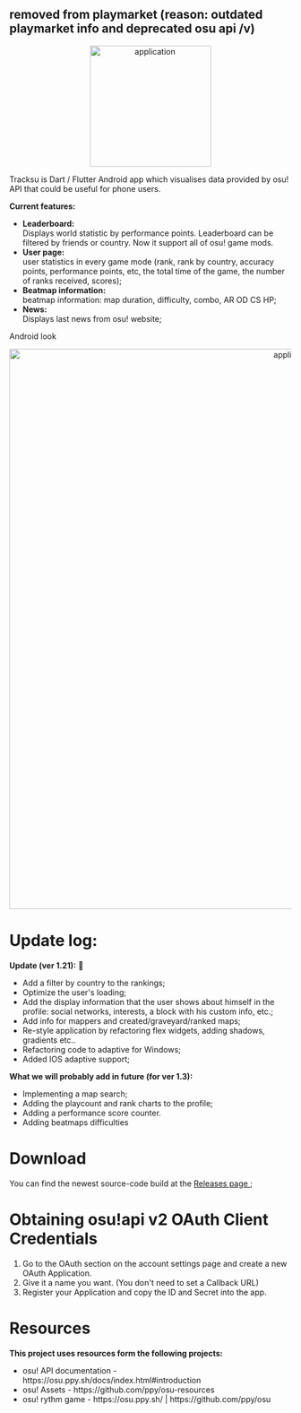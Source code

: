 ## removed from playmarket (reason: outdated playmarket info and deprecated osu api /v)


<p align="center">
  <img src="https://i.imgur.com/2qgZ0aL.png" alt="application" width="216" />
</p>
<p align="left">
Tracksu is Dart / Flutter Android app which visualises data provided by osu! API
that could be useful for phone users.

<b> Current features:</b></br>
<ul>

  <li><b>Leaderboard: </b></br>
  Displays world statistic by performance points. 
  Leaderboard can be filtered by friends or country. 
  Now it support all of osu! game mods.
<li><b>User page: </b></br>
user statistics in every game mode (rank, rank by country,
accuracy points, performance points, etc, the total time of the game, the number of ranks received, scores);
<li><b>Beatmap information: </b></br>
beatmap information: map duration, difficulty, combo, AR OD CS HP;
<li><b>News: </b></br>
Displays last news from osu! website;
</ul>
</p>      
Android look
<p align="center">
  <img src="https://i.imgur.com/sAJppQf.png" alt="application" width="1000" />
</p>

# Update log:
<p>
<b>Update (ver 1.21):</b> 🧚
<ul>
<li>Add a filter by country to the rankings;
<li>Optimize the user's loading;
<li>Add the display information that the user shows about himself in the profile: social networks, interests, a block with his custom info, etc.;
<li>Add info for mappers and created/graveyard/ranked maps;
<li>Re-style application by refactoring flex widgets, adding shadows, gradients etc..
<li>Refactoring code to adaptive for Windows;
<li>Added IOS adaptive support;
</ul>
<b>What we will probably add in future (for ver 1.3):</b>
<ul>
<li>Implementing a map search;
<li>Adding the playcount and rank charts to the profile;
<li>Adding a performance score counter.
<li>Adding beatmaps difficulties
</ul>

# Download
You can find the newest source-code build at the [Releases page ](https://github.com/Wratheus/osu-Track/releases/latest); </br>
# Obtaining osu!api v2 OAuth Client Credentials
<ol>
<li>Go to the OAuth section on the account settings page and create a new OAuth Application.</li>
<li>Give it a name you want. (You don't need to set a Callback URL)</li>
<li>Register your Application and copy the ID and Secret into the app.</li>
</ol>

# Resources
<b>This project uses resources form the following projects:</b>
<ul>
<li>osu! API documentation - https://osu.ppy.sh/docs/index.html#introduction</li>
<li>osu! Assets - https://github.com/ppy/osu-resources</li>
<li>osu! rythm game - https://osu.ppy.sh/ | https://github.com/ppy/osu </li>
</ul>
